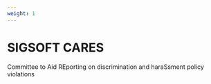 ```yaml
---
weight: 1
---
```


# SIGSOFT CARES

Committee to Aid REporting on discrimination and haraSsment policy violations
